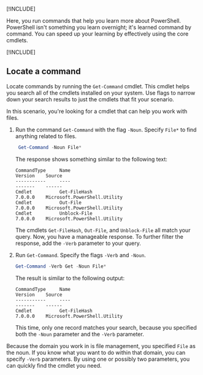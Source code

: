 [!INCLUDE[](../../../includes/azure-cloud-shell-terminal-note.md)]

Here, you run commands that help you learn more about PowerShell. PowerShell isn't something you learn overnight; it's learned command by command. You can speed up your learning by effectively using the core cmdlets.

[!INCLUDE[](../../../includes/azure-optional-exercise-subscription-note.md)]

## Locate a command

Locate commands by running the `Get-Command` cmdlet. This cmdlet helps you search all of the cmdlets installed on your system. Use flags to narrow down your search results to just the cmdlets that fit your scenario.

In this scenario, you're looking for a cmdlet that can help you work with files.

1. Run the command `Get-Command` with the flag `-Noun`. Specify `File*` to find anything related to files.

   ```powershell
    Get-Command -Noun File*
    ```

    The response shows something similar to the following text:

    ```output
    CommandType     Name                                               Version    Source
    -----------     ----                                               -------    ------
    Cmdlet          Get-FileHash                                       7.0.0.0    Microsoft.PowerShell.Utility
    Cmdlet          Out-File                                           7.0.0.0    Microsoft.PowerShell.Utility
    Cmdlet          Unblock-File                                       7.0.0.0    Microsoft.PowerShell.Utility
   ```

   The cmdlets `Get-FileHash`, `Out-File`, and `Unblock-File` all match your query. Now, you have a manageable response. To further filter the response, add the `-Verb` parameter to your query.

1. Run `Get-Command`. Specify the flags `-Verb` and `-Noun`.

   ```powershell
   Get-Command -Verb Get -Noun File*
   ```

   The result is similar to the following output:

   ```output
   CommandType     Name                                               Version    Source
   -----------     ----                                               -------    ------
   Cmdlet          Get-FileHash                                       7.0.0.0    Microsoft.PowerShell.Utility
   ```

   This time, only one record matches your search, because you specified both the `-Noun` parameter and the `-Verb` parameter.

Because the domain you work in is file management, you specified `File` as the noun. If you know what you want to do within that domain, you can specify `-Verb` parameters. By using one or possibly two parameters, you can quickly find the cmdlet you need.

